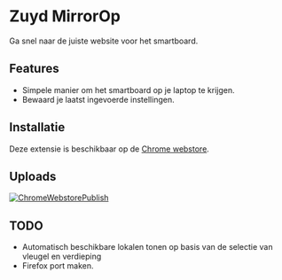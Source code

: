# Zuyd MirrorOp

Ga snel naar de juiste website voor het smartboard.

## Features

- Simpele manier om het smartboard op je laptop te krijgen.
- Bewaard je laatst ingevoerde instellingen.

## Installatie

Deze extensie is beschikbaar op de [Chrome webstore](https://chrome.google.com/webstore/detail/zuydop/cjnhfanldejdcbepeobokiciojhbbgmk).

## Uploads
[![ChromeWebstorePublish](https://github.com/Toffeegaming/ChromeExtension/actions/workflows/ChromeWebstore.yml/badge.svg?branch=chrome-master)](https://github.com/Toffeegaming/ChromeExtension/actions/workflows/ChromeWebstore.yml)

## TODO

- Automatisch beschikbare lokalen tonen op basis van de selectie van vleugel en verdieping
- Firefox port maken.
